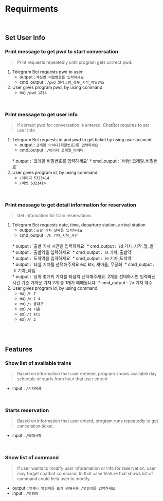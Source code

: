# Requirments

<br>

## Set User Info

### Print message to get pwd to start conversation
> Print requests repeatedly until program gets correct pwd. 
1. Telegram Bot requests pwd to user
    * output : `채팅방 비밀번호를 입력하세요`
    * cmd_output : `/pwd 텔레그램_챗봇_시작_비밀번호` 
2. User gives program pwd, by using command
    * ex) `/pwd 1234` 

<br>

### Print message to get user info
> If correct pwd for conversation is entered, ChatBot requires to set user info 
1. Telegram Bot requests id and pwd to get ticket by using user account
    * output : `코레일 아이디(회원번호)를 입력하세요`
    * cmd_output : `/아이디 코레일_아이디`
    <br>
    * output : `코레일 비밀번호를 입력하세요` 
    * cmd_output : `/비번 코레일_비밀번호`
2. User gives program id, by using command
    * `/아이디 5323414` 
    * `/비번 5323414` 

<br>

### Print message to get detail information for reservation
> Get information for train reservations
1. Telegram Bot requests date, time, departure station, arrival station
    * output : `출발 기차 날짜를 입력하세요`
    * cmd_output : `/h 기차_시작_시간`
    <br>
    * output : `출발 기차 시간을 입력하세요`
    * cmd_output : `/d 기차_시작_월_일`
    <br>
    * output : `출발역을 입력하세요` 
    * cmd_output : `/s 기차_출발역`
    <br>
    * output : `도착역을 입력하세요` 
    * cmd_output : `/e 기차_도착역`
    <br>
    * output : `타실 기차를 선택해주세요 ex) ktx, 새마을, 무궁화`
    * cmd_output : `/t 기차_타입`
    <br>
    * output : `상위 몇개의 기차를 타실지 선택해주세요. 2개를 선택하시면 입력하신 시간 기준 가까운 기차 2개 중 1개가 예매됩니다`
    * cmd_output : `/n 기차 개수`
2. User gives program id, by using command
    * ex) `/h 7`
    * ex) `/d 1 4`
    * ex) `/s 동대구`
    * ex) `/e 서울`
    * ex) `/t ktx`
    * ex) `/n 2`

<br><br>

## Features

### Show list of available trains
> Based on information that user entered, program shows available day schedule of starts from hour that user enterd 
* input : `/기차목록` 
<br>

### Starts reservation
> Based on information that user enterd, program runs repeatedly to get cancelation ticket. 
* input : `/예매시작` 

<br>

### Show list of command
> If user wants to modify user inforamation or info for reservation, user may forget chatbot command. In that case feature that shows list of command could help user to modify
* output : `언제나 명령어를 보기 위해서는 /명령어를 입력하세요`
* input : `/명령어` 
